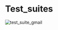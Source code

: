 # Test_suites
![test_suite_gmail](https://github.com/itsNur/Test_Suites/assets/70845085/631e80ce-578e-48c4-bfb2-5cad2ff748db)
